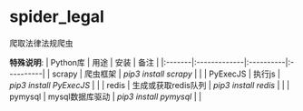 # spider_legal
爬取法律法规爬虫

**特殊说明**:
| Python库 | 用途 | 安装 | 备注 |
|:-------|:-------------|:----------|:----------|
| scrapy | 爬虫框架 | *pip3 install scrapy* | |
| PyExecJS  | 执行js | *pip3 install PyExecJS* |  |
| redis  | 生成或获取redis队列 | *pip3 install redis* |  |
| pymysql  | mysql数据库驱动 | *pip3 install pymysql* |  |
